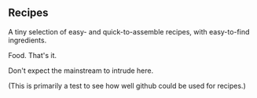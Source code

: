 ## Recipes

A tiny selection of easy- and quick-to-assemble recipes, with easy-to-find ingredients. 

Food. That's it.

Don't expect the mainstream to intrude here.

(This is primarily a test to see how well github could be used for recipes.)
